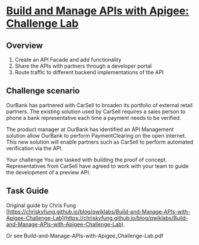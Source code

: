 # [Build and Manage APIs with Apigee: Challenge Lab](https://www.qwiklabs.com/focuses/13360?parent=catalog)


## Overview

1. Create an API Facade and add functionality
2. Share the APIs with partners through a developer portal
3. Route traffic to different backend implementations of the API


## Challenge scenario

OurBank has partnered with CarSell to broaden its portfolio of external retail partners. The existing solution used by CarSell requires a sales person to phone a bank representative each time a payment needs to be verified.

The product manager at OurBank has identified an API Management solution allow OurBank to perform PaymentClearing on the open internet. This new solution will enable partners such as CarSell to perform automated verification via the API.

Your challenge You are tasked with building the proof of concept. Representatives from CarSell have agreed to work with your team to guide the development of a preview API.

## Task Guide

Original guide by Chris Fung [https://chriskyfung.github.io/blog/qwiklabs/Build-and-Manage-APIs-with-Apigee-Challenge-Lab](https://chriskyfung.github.io/blog/qwiklabs/Build-and-Manage-APIs-with-Apigee-Challenge-Lab).

Or see Build-and-Manage-APIs-with-Apigee_Challenge-Lab.pdf